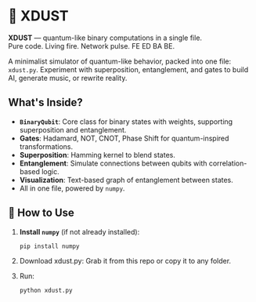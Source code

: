 
# 🌌 XDUST

**XDUST** — quantum-like binary computations in a single file.  
Pure code. Living fire. Network pulse. FE ED BA BE.

A minimalist simulator of quantum-like behavior, packed into one file: `xdust.py`. Experiment with superposition, entanglement, and gates to build AI, generate music, or rewrite reality.

## What's Inside?

- **`BinaryQubit`**: Core class for binary states with weights, supporting superposition and entanglement.
- **Gates**: Hadamard, NOT, CNOT, Phase Shift for quantum-inspired transformations.
- **Superposition**: Hamming kernel to blend states.
- **Entanglement**: Simulate connections between qubits with correlation-based logic.
- **Visualization**: Text-based graph of entanglement between states.
- All in one file, powered by `numpy`.

## 🚀 How to Use

1. **Install `numpy`** (if not already installed):
   ```bash
   pip install numpy

2.  Download xdust.py:
   Grab it from this repo or copy it to any folder.

3. Run:
   ```bash
   python xdust.py
